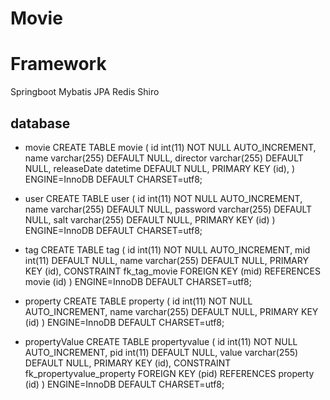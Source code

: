 # Movie
# Framework
Springboot Mybatis JPA Redis Shiro 

## database
- movie
CREATE TABLE movie (
  id int(11) NOT NULL AUTO_INCREMENT,
  name varchar(255) DEFAULT NULL,
  director varchar(255) DEFAULT NULL,
  releaseDate datetime DEFAULT NULL,
  PRIMARY KEY (id),
) ENGINE=InnoDB  DEFAULT CHARSET=utf8;

- user
CREATE TABLE user (
  id int(11) NOT NULL AUTO_INCREMENT,
  name varchar(255) DEFAULT NULL,
  password varchar(255) DEFAULT NULL,
  salt varchar(255) DEFAULT NULL,
  PRIMARY KEY (id)
) ENGINE=InnoDB DEFAULT CHARSET=utf8;
- tag
CREATE TABLE tag (
  id int(11) NOT NULL AUTO_INCREMENT,
  mid int(11) DEFAULT NULL,
  name varchar(255) DEFAULT NULL,
  PRIMARY KEY (id),
  CONSTRAINT fk_tag_movie FOREIGN KEY (mid) REFERENCES movie (id)
) ENGINE=InnoDB  DEFAULT CHARSET=utf8;

- property
CREATE TABLE property (
  id int(11) NOT NULL AUTO_INCREMENT,
  name varchar(255) DEFAULT NULL,
  PRIMARY KEY (id)
) ENGINE=InnoDB  DEFAULT CHARSET=utf8;

- propertyValue
CREATE TABLE propertyvalue (
  id int(11) NOT NULL AUTO_INCREMENT,
  pid int(11) DEFAULT NULL,
  value varchar(255) DEFAULT NULL,
  PRIMARY KEY (id),
  CONSTRAINT fk_propertyvalue_property FOREIGN KEY (pid) REFERENCES property (id)
) ENGINE=InnoDB DEFAULT CHARSET=utf8;
